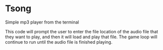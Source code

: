 # Tsong
Simple mp3 player from the terminal

This code will prompt the user to enter the file location of the audio file that they want to play, and then it will load and play that file. The game loop will continue to run until the audio file is finished playing.
